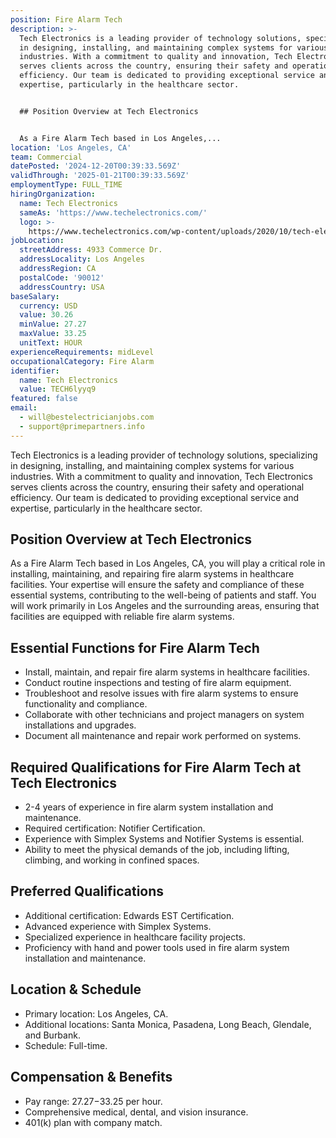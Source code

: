 ```yaml
---
position: Fire Alarm Tech
description: >-
  Tech Electronics is a leading provider of technology solutions, specializing
  in designing, installing, and maintaining complex systems for various
  industries. With a commitment to quality and innovation, Tech Electronics
  serves clients across the country, ensuring their safety and operational
  efficiency. Our team is dedicated to providing exceptional service and
  expertise, particularly in the healthcare sector.


  ## Position Overview at Tech Electronics


  As a Fire Alarm Tech based in Los Angeles,...
location: 'Los Angeles, CA'
team: Commercial
datePosted: '2024-12-20T00:39:33.569Z'
validThrough: '2025-01-21T00:39:33.569Z'
employmentType: FULL_TIME
hiringOrganization:
  name: Tech Electronics
  sameAs: 'https://www.techelectronics.com/'
  logo: >-
    https://www.techelectronics.com/wp-content/uploads/2020/10/tech-electronics-logo.png
jobLocation:
  streetAddress: 4933 Commerce Dr.
  addressLocality: Los Angeles
  addressRegion: CA
  postalCode: '90012'
  addressCountry: USA
baseSalary:
  currency: USD
  value: 30.26
  minValue: 27.27
  maxValue: 33.25
  unitText: HOUR
experienceRequirements: midLevel
occupationalCategory: Fire Alarm
identifier:
  name: Tech Electronics
  value: TECH6lyyq9
featured: false
email:
  - will@bestelectricianjobs.com
  - support@primepartners.info
---
```




Tech Electronics is a leading provider of technology solutions, specializing in designing, installing, and maintaining complex systems for various industries. With a commitment to quality and innovation, Tech Electronics serves clients across the country, ensuring their safety and operational efficiency. Our team is dedicated to providing exceptional service and expertise, particularly in the healthcare sector.

## Position Overview at Tech Electronics

As a Fire Alarm Tech based in Los Angeles, CA, you will play a critical role in installing, maintaining, and repairing fire alarm systems in healthcare facilities. Your expertise will ensure the safety and compliance of these essential systems, contributing to the well-being of patients and staff. You will work primarily in Los Angeles and the surrounding areas, ensuring that facilities are equipped with reliable fire alarm systems.

## Essential Functions for Fire Alarm Tech

- Install, maintain, and repair fire alarm systems in healthcare facilities.
- Conduct routine inspections and testing of fire alarm equipment.
- Troubleshoot and resolve issues with fire alarm systems to ensure functionality and compliance.
- Collaborate with other technicians and project managers on system installations and upgrades.
- Document all maintenance and repair work performed on systems.

## Required Qualifications for Fire Alarm Tech at Tech Electronics

- 2-4 years of experience in fire alarm system installation and maintenance.
- Required certification: Notifier Certification.
- Experience with Simplex Systems and Notifier Systems is essential.
- Ability to meet the physical demands of the job, including lifting, climbing, and working in confined spaces.

## Preferred Qualifications

- Additional certification: Edwards EST Certification.
- Advanced experience with Simplex Systems.
- Specialized experience in healthcare facility projects.
- Proficiency with hand and power tools used in fire alarm system installation and maintenance.

## Location & Schedule

- Primary location: Los Angeles, CA.
- Additional locations: Santa Monica, Pasadena, Long Beach, Glendale, and Burbank.
- Schedule: Full-time.

## Compensation & Benefits

- Pay range: $27.27-$33.25 per hour.
- Comprehensive medical, dental, and vision insurance.
- 401(k) plan with company match.
